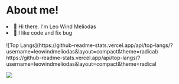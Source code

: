 # About me!

<li>👋 Hi there. I'm Leo Wind Meliodas</li>
<li>🧡 I like code and fix bug</li>
<br>
![Top Langs](https://github-readme-stats.vercel.app/api/top-langs/?username=leowindmeliodas&layout=compact&theme=radical)
https://github-readme-stats.vercel.app/api/top-langs/?username=leowindmeliodas&layout=compact&theme=radical
<p>
  <a title="@leowindmeliodas" href="https://www.youtube.com/@leowindmeliodas" target="_blank">
    <img style="margin-bottom: 40px;" src="https://img.shields.io/youtube/channel/subscribers/UCGEgw-cnTn3DopkF7vJBjWg?style=social"  />
  </a>
</p>
